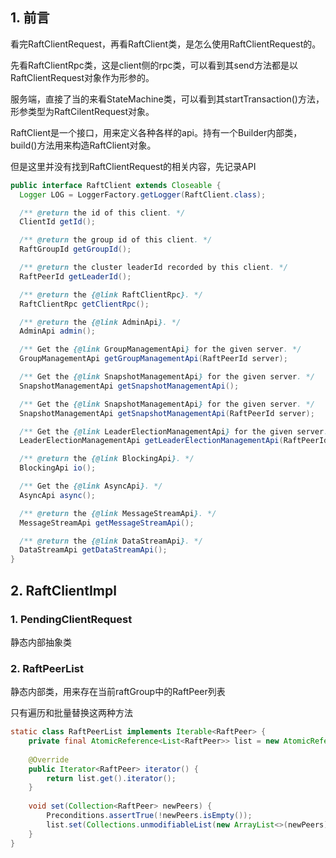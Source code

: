 ## 1. 前言

看完RaftClientRequest，再看RaftClient类，是怎么使用RaftClientRequest的。

先看RaftClientRpc类，这是client侧的rpc类，可以看到其send方法都是以RaftClientRequest对象作为形参的。

服务端，直接了当的来看StateMachine类，可以看到其startTransaction()方法，形参类型为RaftCilentRequest对象。

RaftClient是一个接口，用来定义各种各样的api。持有一个Builder内部类，build()方法用来构造RaftClient对象。

但是这里并没有找到RaftClientRequest的相关内容，先记录API

```java
public interface RaftClient extends Closeable {
  Logger LOG = LoggerFactory.getLogger(RaftClient.class);

  /** @return the id of this client. */
  ClientId getId();

  /** @return the group id of this client. */
  RaftGroupId getGroupId();

  /** @return the cluster leaderId recorded by this client. */
  RaftPeerId getLeaderId();

  /** @return the {@link RaftClientRpc}. */
  RaftClientRpc getClientRpc();

  /** @return the {@link AdminApi}. */
  AdminApi admin();

  /** Get the {@link GroupManagementApi} for the given server. */
  GroupManagementApi getGroupManagementApi(RaftPeerId server);

  /** Get the {@link SnapshotManagementApi} for the given server. */
  SnapshotManagementApi getSnapshotManagementApi();

  /** Get the {@link SnapshotManagementApi} for the given server. */
  SnapshotManagementApi getSnapshotManagementApi(RaftPeerId server);

  /** Get the {@link LeaderElectionManagementApi} for the given server. */
  LeaderElectionManagementApi getLeaderElectionManagementApi(RaftPeerId server);

  /** @return the {@link BlockingApi}. */
  BlockingApi io();

  /** Get the {@link AsyncApi}. */
  AsyncApi async();

  /** @return the {@link MessageStreamApi}. */
  MessageStreamApi getMessageStreamApi();

  /** @return the {@link DataStreamApi}. */
  DataStreamApi getDataStreamApi();
}
```

## 2. RaftClientImpl

### 1. PendingClientRequest

静态内部抽象类

### 2. RaftPeerList

静态内部类，用来存在当前raftGroup中的RaftPeer列表

只有遍历和批量替换这两种方法

```java
static class RaftPeerList implements Iterable<RaftPeer> {
    private final AtomicReference<List<RaftPeer>> list = new AtomicReference<>();
    
    @Override
    public Iterator<RaftPeer> iterator() {
        return list.get().iterator();
    }
    
    void set(Collection<RaftPeer> newPeers) {
        Preconditions.assertTrue(!newPeers.isEmpty());
        list.set(Collections.unmodifiableList(new ArrayList<>(newPeers)));
    }
}
```

